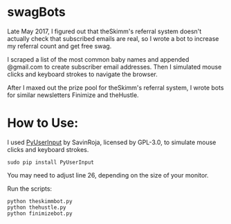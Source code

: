 # swagBots
Late May 2017, I figured out that theSkimm's referral system doesn't actually check that subscribed emails are real, so I wrote a bot to increase my referral count and get free swag.

I scraped a list of the most common baby names and appended @gmail.com to create subscriber email addresses. Then I simulated mouse clicks and keyboard strokes to navigate the browser.

After I maxed out the prize pool for theSkimm's referral system, I wrote bots for similar newsletters Finimize and theHustle.

# How to Use:
I used [PyUserInput](https://github.com/SavinaRoja/PyUserInput) by SavinRoja, licensed by GPL-3.0, to simulate mouse clicks and keyboard strokes.

```
sudo pip install PyUserInput
```
You may need to adjust line 26, depending on the size of your monitor.

Run the scripts:
```
python theskimmbot.py
python thehustle.py
python finimizebot.py
```
